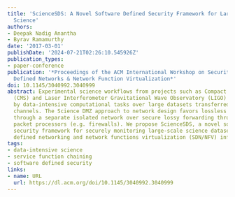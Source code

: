 ```yaml
---
title: 'ScienceSDS: A Novel Software Defined Security Framework for Large-scale Data-intensive
  Science'
authors:
- Deepak Nadig Anantha
- Byrav Ramamurthy
date: '2017-03-01'
publishDate: '2024-07-21T02:26:10.545926Z'
publication_types:
- paper-conference
publication: '*Proceedings of the ACM International Workshop on Security in Software
  Defined Networks & Network Function Virtualization*'
doi: 10.1145/3040992.3040999
abstract: Experimental science workflows from projects such as Compact Muon Solenoid
  (CMS) and Laser Interferometer Gravitational Wave Observatory (LIGO) are characterized
  by data-intensive computational tasks over large datasets transferred over encrypted
  channels. The Science DMZ approach to network design favors lossless packet forwarding
  through a separate isolated network over secure lossy forwarding through stateful
  packet processors (e.g. firewalls). We propose ScienceSDS, a novel software defined
  security framework for securely monitoring large-scale science datasets over a software
  defined networking and network functions virtualization (SDN/NFV) infrastructure.
tags:
- data-intensive science
- service function chaining
- software defined security
links:
- name: URL
  url: https://dl.acm.org/doi/10.1145/3040992.3040999
---
```

